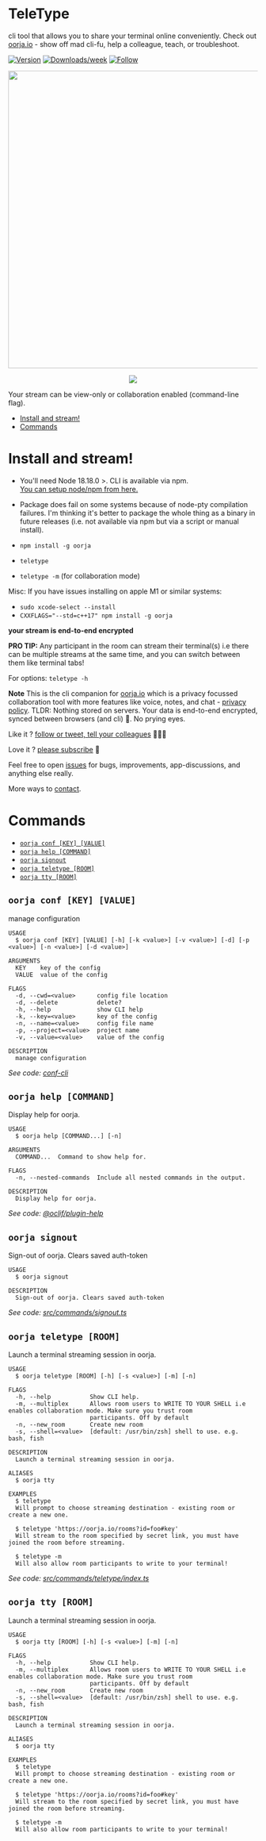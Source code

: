 TeleType
=====

cli tool that allows you to share your terminal online conveniently. Check out [oorja.io](https://oorja.io) - show off mad cli-fu, help a colleague, teach, or troubleshoot.

[![Version](https://img.shields.io/npm/v/oorja.svg)](https://npmjs.org/package/oorja)
[![Downloads/week](https://img.shields.io/npm/dw/oorja.svg)](https://npmjs.org/package/oorja)
[![Follow](https://img.shields.io/twitter/follow/oorja_app?style=social)](https://twitter.com/oorja_app)


<p align="center">
  <img width="600" src="https://teletype.oorja.io/images/cli-demo.svg">
</p>

<p align="center">
  <img src="https://teletype.oorja.io/images/teletype-session.png">
</p>

Your stream can be view-only or collaboration enabled (command-line flag).



<!-- toc -->
* [Install and stream!](#install-and-stream)
* [Commands](#commands)
<!-- tocstop -->

# Install and stream!

- You'll need Node 18.18.0 >. CLI is available via npm. <br />
  <a href="https://nodejs.org/en/download/" target="_blank">
  You can setup node/npm from here.
  </a> 
- Package does fail on some systems because of node-pty compilation failures. I'm thinking it's better to package the whole thing
as a binary in future releases (i.e. not available via npm but via a script or manual install).

- `npm install -g oorja`
- `teletype`
- `teletype -m`  (for collaboration mode)

Misc: If you have issues installing on apple M1 or similar systems:
- `sudo xcode-select --install`
- `CXXFLAGS="--std=c++17" npm install -g oorja`

**your stream is end-to-end encrypted**

**PRO TIP:**
Any participant in the room can stream their terminal(s) i.e there can be multiple streams at the same time, and you can switch between them like terminal tabs!

For options: `teletype -h` 

**Note**
This is the cli companion for [oorja.io](https://oorja.io) which is a privacy focussed collaboration tool with more features like voice, notes, and chat - [privacy policy](https://oorja.io/privacy_policy).
TLDR: Nothing stored on servers. Your data is end-to-end encrypted, synced between browsers (and cli) 🍻. No prying eyes. 

Like it ? [follow or tweet, tell your colleagues](https://twitter.com/oorja_app) 👩🏻‍💻

Love it ? [please subscribe](https://oorja.io/pricing) 🖖

Feel free to open [issues](https://github.com/akshaykmr/TeleType/issues) for bugs, improvements, app-discussions, and anything else really.

More ways to [contact](https://oorja.io/contact).


# Commands
<!-- commands -->
* [`oorja conf [KEY] [VALUE]`](#oorja-conf-key-value)
* [`oorja help [COMMAND]`](#oorja-help-command)
* [`oorja signout`](#oorja-signout)
* [`oorja teletype [ROOM]`](#oorja-teletype-room)
* [`oorja tty [ROOM]`](#oorja-tty-room)

## `oorja conf [KEY] [VALUE]`

manage configuration

```
USAGE
  $ oorja conf [KEY] [VALUE] [-h] [-k <value>] [-v <value>] [-d] [-p <value>] [-n <value>] [-d <value>]

ARGUMENTS
  KEY    key of the config
  VALUE  value of the config

FLAGS
  -d, --cwd=<value>      config file location
  -d, --delete           delete?
  -h, --help             show CLI help
  -k, --key=<value>      key of the config
  -n, --name=<value>     config file name
  -p, --project=<value>  project name
  -v, --value=<value>    value of the config

DESCRIPTION
  manage configuration
```

_See code: [conf-cli](https://github.com/natzcam/conf-cli/blob/v0.1.9/src/commands/conf.ts)_

## `oorja help [COMMAND]`

Display help for oorja.

```
USAGE
  $ oorja help [COMMAND...] [-n]

ARGUMENTS
  COMMAND...  Command to show help for.

FLAGS
  -n, --nested-commands  Include all nested commands in the output.

DESCRIPTION
  Display help for oorja.
```

_See code: [@oclif/plugin-help](https://github.com/oclif/plugin-help/blob/v6.0.21/src/commands/help.ts)_

## `oorja signout`

Sign-out of oorja. Clears saved auth-token

```
USAGE
  $ oorja signout

DESCRIPTION
  Sign-out of oorja. Clears saved auth-token
```

_See code: [src/commands/signout.ts](https://github.com/akshaykmr/teletype/blob/v1.11.1/src/commands/signout.ts)_

## `oorja teletype [ROOM]`

Launch a terminal streaming session in oorja.

```
USAGE
  $ oorja teletype [ROOM] [-h] [-s <value>] [-m] [-n]

FLAGS
  -h, --help           Show CLI help.
  -m, --multiplex      Allows room users to WRITE TO YOUR SHELL i.e enables collaboration mode. Make sure you trust room
                       participants. Off by default
  -n, --new_room       Create new room
  -s, --shell=<value>  [default: /usr/bin/zsh] shell to use. e.g. bash, fish

DESCRIPTION
  Launch a terminal streaming session in oorja.

ALIASES
  $ oorja tty

EXAMPLES
  $ teletype
  Will prompt to choose streaming destination - existing room or create a new one.

  $ teletype 'https://oorja.io/rooms?id=foo#key'
  Will stream to the room specified by secret link, you must have joined the room before streaming.

  $ teletype -m
  Will also allow room participants to write to your terminal!
```

_See code: [src/commands/teletype/index.ts](https://github.com/akshaykmr/teletype/blob/v1.11.1/src/commands/teletype/index.ts)_

## `oorja tty [ROOM]`

Launch a terminal streaming session in oorja.

```
USAGE
  $ oorja tty [ROOM] [-h] [-s <value>] [-m] [-n]

FLAGS
  -h, --help           Show CLI help.
  -m, --multiplex      Allows room users to WRITE TO YOUR SHELL i.e enables collaboration mode. Make sure you trust room
                       participants. Off by default
  -n, --new_room       Create new room
  -s, --shell=<value>  [default: /usr/bin/zsh] shell to use. e.g. bash, fish

DESCRIPTION
  Launch a terminal streaming session in oorja.

ALIASES
  $ oorja tty

EXAMPLES
  $ teletype
  Will prompt to choose streaming destination - existing room or create a new one.

  $ teletype 'https://oorja.io/rooms?id=foo#key'
  Will stream to the room specified by secret link, you must have joined the room before streaming.

  $ teletype -m
  Will also allow room participants to write to your terminal!
```
<!-- commandsstop -->
